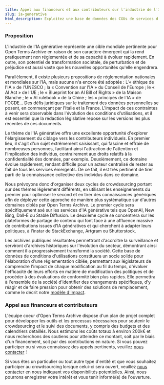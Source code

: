 ```yaml
---
title: Appel aux financeurs et aux contributeurs sur l'industrie de l'IA générative
slug: ia-generative
html_description: Exploitez une base de données des CGUs de services d'IA générative pour concevoir une réglementation adaptée et vérifier son adoption
---
```


### Proposition

L'industrie de l'IA générative représente une cible mondiale pertinente pour Open Terms Archive en raison de son caractère émergent qui la rend pratiquement non réglementée et de sa capacité à évoluer rapidement. En outre, son potentiel de transformation sociétale, de perturbation et de préjudice est aussi vaste que les nouvelles opportunités qu'elle engendrera.

Parallèlement, il existe plusieurs propositions de réglementation nationales et mondiales sur l'IA, mais aucune n'a encore été adoptée : L'« éthique de l'IA » de l'UNESCO ; la « Convention sur l'IA » du Conseil de l'Europe ; le « AI Act » de l'UE ; le « Blueprint for an AI Bill of Rights » de la Maison Blanche ; le « AI rulebook » de la Chine ; les « principes de l'IA » de l'OCDE... Des défis juridiques sur le traitement des données personnelles se posent, en commençant par l'Italie et la France. L'impact de ces contraintes à venir sera observable dans l'évolution des conditions d'utilisations, et il est essentiel que la rédaction législative repose sur les versions les plus récentes de ces documents.

Le thème de l'IA générative offre une excellente opportunité d'explorer l'élargissement du ciblage vers les contributeurs individuels. En premier lieu, il s'agit d'un sujet extrêmement saisissant, qui fascine et effraie de nombreuses personnes, facilitant ainsi l'attraction de l'attention et l'implication des individus, contrairement aux droits relatifs à la confidentialité des données, par exemple. Deuxièmement, ce domaine évolue rapidement, rendant difficile pour un acteur centralisé de rester au fait de tous les services émergents. De ce fait, il est très pertinent de tirer parti de la connaissance collective des individus dans ce domaine.

Nous prévoyons donc d'organiser deux cycles de crowdsourcing portant sur des thèmes légèrement différents, en utilisant les enseignements du premier pour optimiser le second et en tirer des connaissances génériques afin de déployer cette approche de manière plus systématique sur d'autres domaines ciblés par Open Terms Archive. Le premier cycle sera spécifiquement axé sur les services d'IA générative tels que OpenAI, New Bing, Dall-E ou Stable Diffusion. Le deuxième cycle se concentrera sur les plateformes de partage de contenu qui font face à une affluence massive de contributions issues d'IA génératives et qui cherchent à adapter leurs politiques, à l'instar de StackExchange, Artgram ou Shutterstock.

Les archives publiques résultantes permettront d'accroître la surveillance et serviront d'archives historiques sur l'évolution du secteur, démontrant ainsi comment il a progressivement transformé la société. Cette base de données de conditions d'utilisations constituera un socle solide pour l'élaboration d'une réglementation ciblée, permettant aux législateurs de comprendre l'impact de chaque modification au fil du temps, d'évaluer l'efficacité de leurs efforts en matière de modification des politiques et de procéder à des évaluations de conformité bien plus rapides. Elle permettra à l'ensemble de la société d'identifier des changements spécifiques, d'y réagir et de faire pression pour obtenir des solutions de remplacement, comme le décrit notre [modèle d'impact](/fr/impact).

### Appel aux financeurs et contributeurs

L'équipe coeur d'Open Terms Archive dispose d'un plan de projet complet pour développer les outils et les processus nécessaires pour soutenir le crowdsourcing et le suivi des documents, y compris des budgets et des calendriers détaillés. Nous estimons les coûts totaux à environ 200k€ et nous recherchons des soutiens pour atteindre ce montant, soit par le biais d'un financement, soit par des contributions en nature. Si vous pouvez participer ou si vous connaissez des appels pertinents, veuillez [nous contacter](mailto:contact@opentermsarchive.org) !

Si vous êtes un particulier ou tout autre type d'entité et que vous souhaitez participer au crowdsourcing lorsque celui-ci sera ouvert, veuillez [nous contacter](mailto:contact@opentermsarchive.org) en nous indiquant vos disponibilités potentielles. Ainsi, nous pourrons enregistrer votre intérêt et vous tenir informé(e) de l'ouverture.
